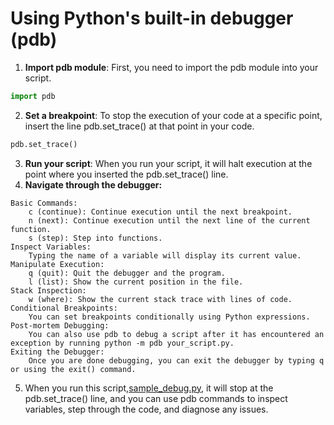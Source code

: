# Using Python's built-in debugger (pdb) 

1. **Import pdb module**: First, you need to import the pdb module into your script.
```python
import pdb
```
2. **Set a breakpoint**: To stop the execution of your code at a specific point, insert the line pdb.set_trace() at that
   point in your code.
```python
pdb.set_trace()
```
3. **Run your script**: When you run your script, it will halt execution at the point where you inserted the
   pdb.set_trace() line.
4. **Navigate through the debugger:**
```text
Basic Commands:
    c (continue): Continue execution until the next breakpoint.
    n (next): Continue execution until the next line of the current function.
    s (step): Step into functions.
Inspect Variables:
    Typing the name of a variable will display its current value.
Manipulate Execution:
    q (quit): Quit the debugger and the program.
    l (list): Show the current position in the file.
Stack Inspection:
    w (where): Show the current stack trace with lines of code.
Conditional Breakpoints:
    You can set breakpoints conditionally using Python expressions.
Post-mortem Debugging:
    You can also use pdb to debug a script after it has encountered an exception by running python -m pdb your_script.py.
Exiting the Debugger:
    Once you are done debugging, you can exit the debugger by typing q or using the exit() command.
```
5. When you run this script,[sample_debug.py](sample_debug.py), it will stop at the pdb.set_trace() line, and you can use pdb commands to inspect
   variables, step through the code, and diagnose any issues. 
